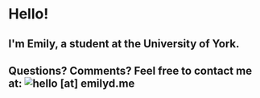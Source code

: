 # Hello! 
## I'm Emily, a student at the University of York.
## Questions? Comments? Feel free to contact me at:  ![hello](https://user-images.githubusercontent.com/97851770/149678234-266d74cd-6192-4da4-bef2-3ab339ae2770.png) [at] emilyd.me 
